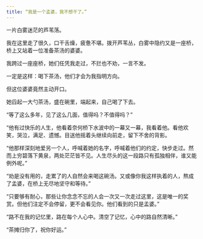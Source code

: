 ```yaml
---
title: “我是一个孟婆，我不想干了。”
---
```


一片白雾迷茫的芦苇荡。

我在这里走了很久，口干舌燥，疲惫不堪。拨开芦苇丛，白雾中隐约又是一座桥，桥上又站着一位准备茶汤的婆婆。

我跨过一座座桥，她们任凭我走过，不拦也不劝，一言不发。

<!--more-->

一定是这样：喝下茶汤，他们才会为我指明方向。

但这位婆婆竟然主动开口。

她舀起一大勺茶汤，盛在碗里，端起来，自己喝了下去。

“等了这么多年，见了这么几面，值得吗？不值得吗？”

“他有过快乐的人生，他看着奈何桥下水波中的一幕又一幕，我看着他。看他欢笑，哭泣，满足、遗憾。目送他摇着头继续向前走，留下不舍的背影。

“他那样深刻地爱另一个人，呼喊着她的名字，呼喊着他们的约定，快步走过。然而上穷碧落下黄泉，两处茫茫皆不见。人生尽头的这一段路只有孤独相伴，谁又能例外呢。”

“劝是没有用的，走累了的人自然会来喝这碗汤。又或像你我这样执着的人，熬成了孟婆，在桥上无尽地坚守和等待。”

“只要够有耐心，那些让你念念不忘的人会一次又一次走过这里，这是唯一的奖赏。但他们注定不会停留，更不会看见你。他们看到的只是孟婆。”

“路不在我的记忆里，路在每个人心中。清空了记忆，心中的路自然清晰。”

“茶摊归你了，祝你好运。”
